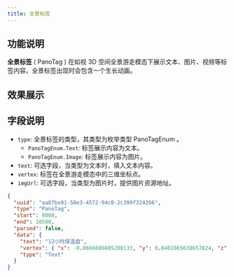 ```yaml
---
title: 全景标签
---
```


## 功能说明
**全景标签** ( PanoTag ) 在如视 3D 空间全景游走模态下展示文本、图片、视频等标签内容。全景标签出现时会包含一个生长动画。

## 效果展示
## 字段说明
- `type`: 全景标签的类型，其类型为枚举类型 PanoTagEnum 。
  - `PanoTagEnum.Text`: 标签展示内容为文本。
  - `PanoTagEnum.Image`: 标签展示内容为图片。
- `text`: 可选字段，当类型为文本时，填入文本内容。
- `vertex`: 标签在全景游走模态中的三维坐标点。
- `imgUrl`: 可选字段，当类型为图片时，提供图片资源地址。

```json title="全景标签类型数据样例"
{
  "uuid": "aa8fba91-58e3-4572-94c0-2c399f324266",
  "type": "PanoTag",
  "start": 8000,
  "end": 10500,
  "parsed": false,
  "data": {
    "text": "12小时保温盘",
    "vertex": { "x": -0.8666686085208133, "y": 0.8402865638657824, "z": -3.817708370830488 },
    "type": "Text"
  }
}
```